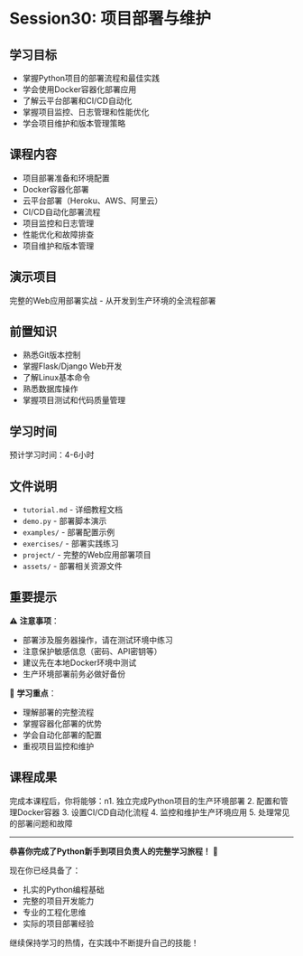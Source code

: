 # Session30: 项目部署与维护

## 学习目标
- 掌握Python项目的部署流程和最佳实践
- 学会使用Docker容器化部署应用
- 了解云平台部署和CI/CD自动化
- 掌握项目监控、日志管理和性能优化
- 学会项目维护和版本管理策略

## 课程内容
- 项目部署准备和环境配置
- Docker容器化部署
- 云平台部署（Heroku、AWS、阿里云）
- CI/CD自动化部署流程
- 项目监控和日志管理
- 性能优化和故障排查
- 项目维护和版本管理

## 演示项目
完整的Web应用部署实战 - 从开发到生产环境的全流程部署

## 前置知识
- 熟悉Git版本控制
- 掌握Flask/Django Web开发
- 了解Linux基本命令
- 熟悉数据库操作
- 掌握项目测试和代码质量管理

## 学习时间
预计学习时间：4-6小时

## 文件说明
- `tutorial.md` - 详细教程文档
- `demo.py` - 部署脚本演示
- `examples/` - 部署配置示例
- `exercises/` - 部署实践练习
- `project/` - 完整的Web应用部署项目
- `assets/` - 部署相关资源文件

## 重要提示

⚠️ **注意事项**：
- 部署涉及服务器操作，请在测试环境中练习
- 注意保护敏感信息（密码、API密钥等）
- 建议先在本地Docker环境中测试
- 生产环境部署前务必做好备份

🎯 **学习重点**：
- 理解部署的完整流程
- 掌握容器化部署的优势
- 学会自动化部署的配置
- 重视项目监控和维护

## 课程成果

完成本课程后，你将能够：n1. 独立完成Python项目的生产环境部署
2. 配置和管理Docker容器
3. 设置CI/CD自动化流程
4. 监控和维护生产环境应用
5. 处理常见的部署问题和故障

---

**恭喜你完成了Python新手到项目负责人的完整学习旅程！** 🎉

现在你已经具备了：
- 扎实的Python编程基础
- 完整的项目开发能力
- 专业的工程化思维
- 实际的项目部署经验

继续保持学习的热情，在实践中不断提升自己的技能！